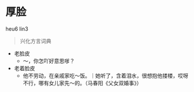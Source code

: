 # 厚脸
heu6 lin3
> 兴化方言词典
- 老脸皮
  - ～，你怎吖好意思嗲？
- 老着脸皮
  - 他不劳动，在亲戚家吃～饭。｜她听了，含着泪水，很想抱他搂楼，哎呀不行，哪有女儿家先～的。（马春阳《父女双婚事》）
